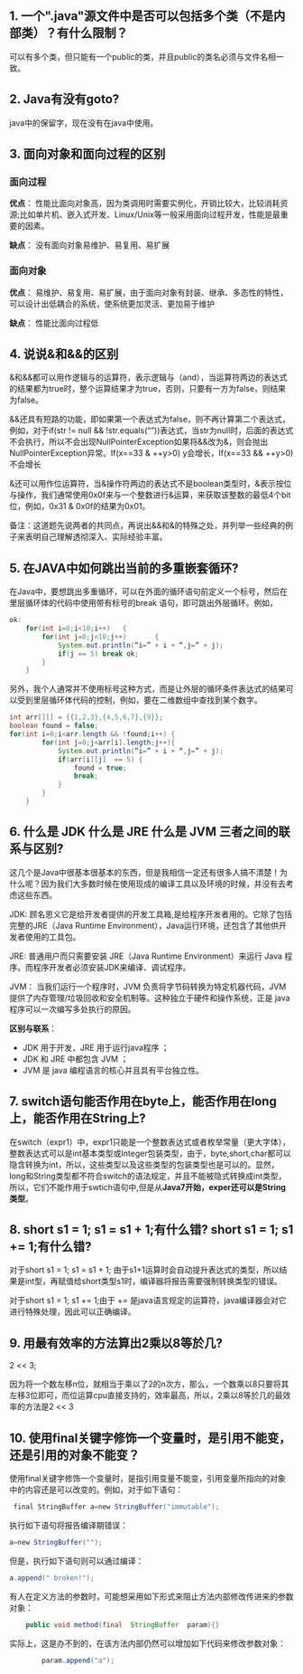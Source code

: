 ## 1. 一个".java"源文件中是否可以包括多个类（不是内部类）？有什么限制？
可以有多个类，但只能有一个public的类，并且public的类名必须与文件名相一致。
## 2. Java有没有goto?
java中的保留字，现在没有在java中使用。
## 3. 面向对象和面向过程的区别
### 面向过程
**优点**： 性能比面向对象高，因为类调用时需要实例化，开销比较大，比较消耗资源;比如单片机、嵌入式开发、Linux/Unix等一般采用面向过程开发，性能是最重要的因素。

**缺点**： 没有面向对象易维护、易复用、易扩展
### 面向对象
**优点**： 易维护、易复用、易扩展，由于面向对象有封装、继承、多态性的特性，可以设计出低耦合的系统，使系统更加灵活、更加易于维护

**缺点**： 性能比面向过程低
## 4. 说说&和&&的区别
&和&&都可以用作逻辑与的运算符，表示逻辑与（and），当运算符两边的表达式的结果都为true时，整个运算结果才为true，否则，只要有一方为false，则结果为false。

&&还具有短路的功能，即如果第一个表达式为false，则不再计算第二个表达式，例如，对于if(str != null && !str.equals(“”))表达式，当str为null时，后面的表达式不会执行，所以不会出现NullPointerException如果将&&改为&，则会抛出NullPointerException异常。If(x==33 & ++y>0) y会增长，If(x==33 && ++y>0)不会增长

&还可以用作位运算符，当&操作符两边的表达式不是boolean类型时，&表示按位与操作，我们通常使用0x0f来与一个整数进行&运算，来获取该整数的最低4个bit位，例如，0x31 & 0x0f的结果为0x01。

备注：这道题先说两者的共同点，再说出&&和&的特殊之处，并列举一些经典的例子来表明自己理解透彻深入、实际经验丰富。
## 5. 在JAVA中如何跳出当前的多重嵌套循环?
在Java中，要想跳出多重循环，可以在外面的循环语句前定义一个标号，然后在里层循环体的代码中使用带有标号的break 语句，即可跳出外层循环。例如，
```java
ok:
	for(int i=0;i<10;i++)	{
		for(int j=0;j<10;j++)		{
			System.out.println(“i=” + i + “,j=” + j);
			if(j == 5) break ok;
		}
	}
```
另外，我个人通常并不使用标号这种方式，而是让外层的循环条件表达式的结果可以受到里层循环体代码的控制，例如，要在二维数组中查找到某个数字。
```java
int arr[][] = {{1,2,3},{4,5,6,7},{9}};
boolean found = false;
for(int i=0;i<arr.length && !found;i++)	{
		for(int j=0;j<arr[i].length;j++){
			System.out.println(“i=” + i + “,j=” + j);
			if(arr[i][j]  == 5) {
				found = true;
				break;
			}
		}
	}
```
## 6. 什么是 JDK 什么是 JRE 什么是 JVM 三者之间的联系与区别?
这几个是Java中很基本很基本的东西，但是我相信一定还有很多人搞不清楚！为什么呢？因为我们大多数时候在使用现成的编译工具以及环境的时候，并没有去考虑这些东西。

JDK: 顾名思义它是给开发者提供的开发工具箱,是给程序开发者用的。它除了包括完整的JRE（Java Runtime Environment），Java运行环境，还包含了其他供开发者使用的工具包。

JRE: 普通用户而只需要安装 JRE（Java Runtime Environment）来运行 Java 程序。而程序开发者必须安装JDK来编译、调试程序。

JVM： 当我们运行一个程序时，JVM 负责将字节码转换为特定机器代码，JVM 提供了内存管理/垃圾回收和安全机制等。这种独立于硬件和操作系统，正是 java 程序可以一次编写多处执行的原因。

**区别与联系**：

- JDK 用于开发，JRE 用于运行java程序 ；
- JDK 和 JRE 中都包含 JVM ；
- JVM 是 java 编程语言的核心并且具有平台独立性。
## 7. switch语句能否作用在byte上，能否作用在long上，能否作用在String上?
在switch（expr1）中，expr1只能是一个整数表达式或者枚举常量（更大字体），整数表达式可以是int基本类型或Integer包装类型，由于，byte,short,char都可以隐含转换为int，所以，这些类型以及这些类型的包装类型也是可以的。显然，long和String类型都不符合switch的语法规定，并且不能被隐式转换成int类型，所以，它们不能作用于swtich语句中,但是从**Java7开始，exper还可以是String类型**。
## 8. short s1 = 1; s1 = s1 + 1;有什么错? short s1 = 1; s1 += 1;有什么错?
对于short s1 = 1; s1 = s1 + 1; 由于s1+1运算时会自动提升表达式的类型，所以结果是int型，再赋值给short类型s1时，编译器将报告需要强制转换类型的错误。

对于short s1 = 1; s1 += 1;由于 += 是java语言规定的运算符，java编译器会对它进行特殊处理，因此可以正确编译。
## 9. 用最有效率的方法算出2乘以8等於几?
2 << 3;

因为将一个数左移n位，就相当于乘以了2的n次方，那么，一个数乘以8只要将其左移3位即可，而位运算cpu直接支持的，效率最高，所以，2乘以8等於几的最效率的方法是2 << 3
## 10. 使用final关键字修饰一个变量时，是引用不能变，还是引用的对象不能变？
使用final关键字修饰一个变量时，是指引用变量不能变，引用变量所指向的对象中的内容还是可以改变的。例如，对于如下语句：
~~~java
 final StringBuffer a=new StringBuffer("immutable");
~~~
执行如下语句将报告编译期错误：
~~~java
a=new StringBuffer("");
~~~
但是，执行如下语句则可以通过编译：
~~~java
a.append(" broken!"); 
~~~

有人在定义方法的参数时，可能想采用如下形式来阻止方法内部修改传进来的参数对象：
~~~java
	public void method(final  StringBuffer  param){}
~~~
实际上，这是办不到的，在该方法内部仍然可以增加如下代码来修改参数对象：
~~~java
		param.append("a");
~~~
